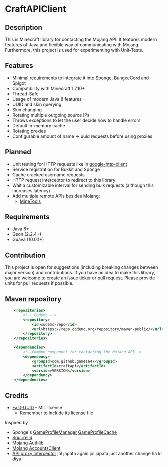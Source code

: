 # CraftAPIClient

## Description

This is Minecraft library for contacting the Mojang API. It features modern features of Java and flexible way of
communicating with Mojang. Furthermore, this project is used for experimenting with Unit-Tests.

## Features

- Minimal requirements to integrate it into Sponge, BungeeCord and Spigot
- Compatibility with Minecraft 1.7.10+
- Thread-Safe
- Usage of modern Java 8 features
- UUID and skin querying
- Skin changing
- Rotating multiple outgoing source IPs
- Throws exceptions to let the user decide how to handle errors
- Default in-memory cache
- Rotating proxies
- Configurable amount of name -> uuid requests before using proxies

## Planned

- Unit testing for HTTP requests like in [google-http-client](https://github.com/google/google-http-java-client)
- Service registration for Bukkit and Sponge
- Cache cracked username requests
- HTTP request interceptor to redirect to this library
- Wait a customizable interval for sending bulk requests (although this increases latency)
- Add multiple remote APIs besides Mojang:
  - [MineTools](https://api.minetools.eu/)

## Requirements

- Java 8+
- Gson (2.2.4+)
- Guava (10.0.1+)

## Contribution

This project is open for suggestions (including breaking changes between major version) and contributions. If you have
an idea to make this library, you are welcome to create an issue ticker or pull request. Please provide units for pull
requests if possible.

## Maven repository

```xml
	<repositories>
        <!-- CodeMc -->
        <repository>
            <id>codemc-repo</id>
            <url>https://repo.codemc.org/repository/maven-public/</url>
        </repository>
    </repositories>

    <dependencies>
        <!--Common component for contacting the Mojang API-->
        <dependency>
            <groupId>com.github.games647</groupId>
            <artifactId>craftapi</artifactId>
            <version>VERSION</version>
        </dependency>
    </dependencies>
```

## Credits

- [Fast-UUID](https://github.com/jchambers/fast-uuid) - MIT license
  - Remember to include its license file

Inspired by

- Sponge's
  [GameProfileManager](https://jd.spongepowered.org/7.0.0/org/spongepowered/api/profile/GameProfileManager.html)
  [GameProfileCache](https://jd.spongepowered.org/7.0.0/org/spongepowered/api/profile/GameProfileCache.html)
- [SquirrelId](https://github.com/EngineHub/SquirrelID)
- [Mojang Authlib](https://github.com/Techcable/Authlib)
- [Mojang AccountsClient](https://github.com/JonMcPherson/AccountsClient/)
- [API proxy Interceptor](https://github.com/Shevchik/MojangAPIProxy)
  jol japata
  again jol japata
  just another change
  ha kr diya

